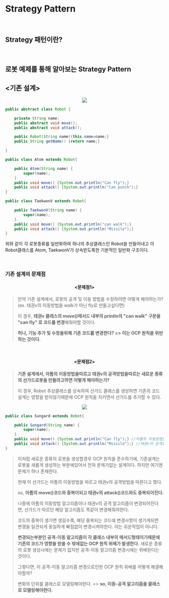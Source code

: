 #   Strategy Pattern

<br>

## Strategy 패턴이란?

<br>

## 로봇 예제를 통해 알아보는 Strategy Pattern      

## <기존 설계> 
<div align="center">
 <img src="https://github.com/user-attachments/assets/35053918-3f6f-43f7-b9a3-41cd04ff9152">
</div>

```java 
public abstract class Robot {

    private String name;
    public abstract void move();
    public abstract void attack();

    public Robot(String name){this.name=name;}
    public String getName() {return name;}

}
```

```java 
public class Atom extends Robot{

    public Atom(String name) {
        super(name);
    }
    public void move() {System.out.println("Can fly");}
    public void attack() {System.out.println("Can punch");}
}
```

```java
public class TaekwonV extends Robot{

    public TaekwonV(String name) {
        super(name);
    }
    public void move() {System.out.println("can walk");}
    public void attack() {System.out.println("Missile");}
}
```

위와 같이 각 로봇종류를 일반화하여 하나의 추상클래스인 Robot을 만들어내고 이 Robot클래스를 Atom, TaekwonV가 상속받도록한 기본적인 일반화 구조이다.

<br>

### 기존 설계의 문제점  
#### <p align="center"><문제점1></p>  
 
> 만약 기존 설계에서, 로봇의 공격 및 이동 방법을 수정하려면 어떻게 해야하는가?  
> (ex. 태권v의 이동방법을 walk가 아닌 fly로 만들고싶다면)
>
>이 경우, **태권v 클래스의 move()메서드 내부의 println의 "can walk" 구문을 "can fly" 로 코드를 변경**해줘야할 것이다.
>  
>**허나, 기능 추가 및 수정을위해 기존 코드를 변경한다? => 이는 OCP 원칙을 위반하는 것이다.**  

<br>

#### <p align="center"><문제점2></p>  
 
> **기존 설계에서, 아톰의 이동방법을따르고 태권v의 공격방법을따르는 새로운 종류의 선가드로봇을 만들려고하면 어떻게 해야하는가?**
>  
>이 경우, Robot 추상클래스를 상속하여 선가드 클래스를 생성하면 기존의 코드설계는 영향을 받지않기때문에 OCP 원칙을 지키면서 선가드를 추가할 수 있다. 
<div align="center">
<img src="https://github.com/user-attachments/assets/a0366f8d-e9aa-4635-9520-5a69b8307525">
</div>

```java 
public class Sungard extends Robot{

    public Sungard(String name) {
        super(name);
    }
    public void move() {System.out.println("Can fly");} //아톰의 이동방법을 사용
    public void attack() {System.out.println("Missile");} //태권v의 공격방법을 사용
}
```

>이처럼 새로운 종류의 로봇을 생성할경우 OCP 원칙을 준수하기에, 기존설계는 로봇을 새롭게 생성하는 부분에있어서 전혀 문제가없는 설계이다. 하지만 여기엔 문제가 하나 존재한다. 
>     
>현재 이 선가드는 아톰의 이동방법을 따르고 태권v의 공격방법을 따른다고 했다.
>
>so, **아톰의 move()코드와 중복이되고 태권v의 attack()코드와도 중복되어진다.**
>
>나중에 아톰의 이동방법 알고리즘이나 태권v의 공격 알고리즘이 변경되어진다면, 선가드가 따르던 해당 알고리즘도 똑같이 변경해줘야한다.
>
>코드의 중복이 생기면 생길수록, 해당 중복되는 코드에 변경사항이 생기게되면 변경을 일관되게 동일하게 빠짐없이 변경시켜야한다. 이는 쉬운작업이 아니다.
>
>**변경되는부분인 공격-이동 알고리즘이 각 클래스 내부의 메서드형태이기때문에 기존의 코드가 영향을 받을 수 밖에없는 OCP 원칙 위배가 발생한다.** 새로운 종류의 로봇 생성시에는 문제가 없지만 공격-이동 알고리즘 변경시에는 위배된다는 것이다.
>
>그렇다면, 이 공격-이동 알고리즘 변경으로인한 OCP 원칙 위배를 어떻게 해결해야할까?
>
>변화의 단위를 클래스로 모델링해야한다. => **so, 이동-공격 알고리즘을 클래스로 모델링해야한다.**
